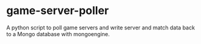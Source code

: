 # game-server-poller
A python script to poll game servers and write server and match data back to a Mongo database with mongoengine.
